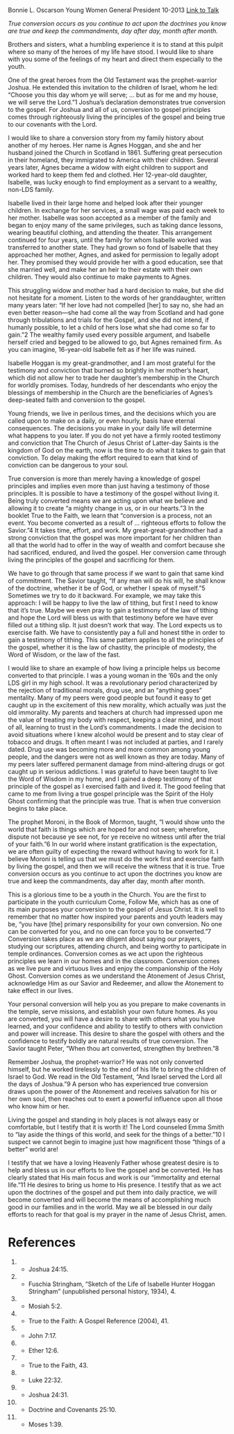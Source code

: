 Bonnie L. Oscarson
Young Women General President
10-2013
[Link to Talk](https://www.churchofjesuschrist.org/study/general-conference/2013/10/be-ye-converted?lang=eng)

_True conversion occurs as you continue to act upon the doctrines you know are true and keep the commandments, day after day, month after month._

Brothers and sisters, what a humbling experience it is to stand at this pulpit where so many of the heroes of my life have stood. I would like to share with you some of the feelings of my heart and direct them especially to the youth.

One of the great heroes from the Old Testament was the prophet-warrior Joshua. He extended this invitation to the children of Israel, whom he led: “Choose you this day whom ye will serve; … but as for me and my house, we will serve the Lord.”1 Joshua’s declaration demonstrates true conversion to the gospel. For Joshua and all of us, conversion to gospel principles comes through righteously living the principles of the gospel and being true to our covenants with the Lord.

I would like to share a conversion story from my family history about another of my heroes. Her name is Agnes Hoggan, and she and her husband joined the Church in Scotland in 1861. Suffering great persecution in their homeland, they immigrated to America with their children. Several years later, Agnes became a widow with eight children to support and worked hard to keep them fed and clothed. Her 12-year-old daughter, Isabelle, was lucky enough to find employment as a servant to a wealthy, non-LDS family.

Isabelle lived in their large home and helped look after their younger children. In exchange for her services, a small wage was paid each week to her mother. Isabelle was soon accepted as a member of the family and began to enjoy many of the same privileges, such as taking dance lessons, wearing beautiful clothing, and attending the theater. This arrangement continued for four years, until the family for whom Isabelle worked was transferred to another state. They had grown so fond of Isabelle that they approached her mother, Agnes, and asked for permission to legally adopt her. They promised they would provide her with a good education, see that she married well, and make her an heir to their estate with their own children. They would also continue to make payments to Agnes.

This struggling widow and mother had a hard decision to make, but she did not hesitate for a moment. Listen to the words of her granddaughter, written many years later: “If her love had not compelled [her] to say no, she had an even better reason—she had come all the way from Scotland and had gone through tribulations and trials for the Gospel, and she did not intend, if humanly possible, to let a child of hers lose what she had come so far to gain.”2 The wealthy family used every possible argument, and Isabelle herself cried and begged to be allowed to go, but Agnes remained firm. As you can imagine, 16-year-old Isabelle felt as if her life was ruined.

Isabelle Hoggan is my great-grandmother, and I am most grateful for the testimony and conviction that burned so brightly in her mother’s heart, which did not allow her to trade her daughter’s membership in the Church for worldly promises. Today, hundreds of her descendants who enjoy the blessings of membership in the Church are the beneficiaries of Agnes’s deep-seated faith and conversion to the gospel.

Young friends, we live in perilous times, and the decisions which you are called upon to make on a daily, or even hourly, basis have eternal consequences. The decisions you make in your daily life will determine what happens to you later. If you do not yet have a firmly rooted testimony and conviction that The Church of Jesus Christ of Latter-day Saints is the kingdom of God on the earth, now is the time to do what it takes to gain that conviction. To delay making the effort required to earn that kind of conviction can be dangerous to your soul.

True conversion is more than merely having a knowledge of gospel principles and implies even more than just having a testimony of those principles. It is possible to have a testimony of the gospel without living it. Being truly converted means we are acting upon what we believe and allowing it to create “a mighty change in us, or in our hearts.”3 In the booklet True to the Faith, we learn that “conversion is a process, not an event. You become converted as a result of … righteous efforts to follow the Savior.”4 It takes time, effort, and work. My great-great-grandmother had a strong conviction that the gospel was more important for her children than all that the world had to offer in the way of wealth and comfort because she had sacrificed, endured, and lived the gospel. Her conversion came through living the principles of the gospel and sacrificing for them.

We have to go through that same process if we want to gain that same kind of commitment. The Savior taught, “If any man will do his will, he shall know of the doctrine, whether it be of God, or whether I speak of myself.”5 Sometimes we try to do it backward. For example, we may take this approach: I will be happy to live the law of tithing, but first I need to know that it’s true. Maybe we even pray to gain a testimony of the law of tithing and hope the Lord will bless us with that testimony before we have ever filled out a tithing slip. It just doesn’t work that way. The Lord expects us to exercise faith. We have to consistently pay a full and honest tithe in order to gain a testimony of tithing. This same pattern applies to all the principles of the gospel, whether it is the law of chastity, the principle of modesty, the Word of Wisdom, or the law of the fast.

I would like to share an example of how living a principle helps us become converted to that principle. I was a young woman in the ’60s and the only LDS girl in my high school. It was a revolutionary period characterized by the rejection of traditional morals, drug use, and an “anything goes” mentality. Many of my peers were good people but found it easy to get caught up in the excitement of this new morality, which actually was just the old immorality. My parents and teachers at church had impressed upon me the value of treating my body with respect, keeping a clear mind, and most of all, learning to trust in the Lord’s commandments. I made the decision to avoid situations where I knew alcohol would be present and to stay clear of tobacco and drugs. It often meant I was not included at parties, and I rarely dated. Drug use was becoming more and more common among young people, and the dangers were not as well known as they are today. Many of my peers later suffered permanent damage from mind-altering drugs or got caught up in serious addictions. I was grateful to have been taught to live the Word of Wisdom in my home, and I gained a deep testimony of that principle of the gospel as I exercised faith and lived it. The good feeling that came to me from living a true gospel principle was the Spirit of the Holy Ghost confirming that the principle was true. That is when true conversion begins to take place.

The prophet Moroni, in the Book of Mormon, taught, “I would show unto the world that faith is things which are hoped for and not seen; wherefore, dispute not because ye see not, for ye receive no witness until after the trial of your faith.”6 In our world where instant gratification is the expectation, we are often guilty of expecting the reward without having to work for it. I believe Moroni is telling us that we must do the work first and exercise faith by living the gospel, and then we will receive the witness that it is true. True conversion occurs as you continue to act upon the doctrines you know are true and keep the commandments, day after day, month after month.

This is a glorious time to be a youth in the Church. You are the first to participate in the youth curriculum Come, Follow Me, which has as one of its main purposes your conversion to the gospel of Jesus Christ. It is well to remember that no matter how inspired your parents and youth leaders may be, “you have [the] primary responsibility for your own conversion. No one can be converted for you, and no one can force you to be converted.”7 Conversion takes place as we are diligent about saying our prayers, studying our scriptures, attending church, and being worthy to participate in temple ordinances. Conversion comes as we act upon the righteous principles we learn in our homes and in the classroom. Conversion comes as we live pure and virtuous lives and enjoy the companionship of the Holy Ghost. Conversion comes as we understand the Atonement of Jesus Christ, acknowledge Him as our Savior and Redeemer, and allow the Atonement to take effect in our lives.

Your personal conversion will help you as you prepare to make covenants in the temple, serve missions, and establish your own future homes. As you are converted, you will have a desire to share with others what you have learned, and your confidence and ability to testify to others with conviction and power will increase. This desire to share the gospel with others and the confidence to testify boldly are natural results of true conversion. The Savior taught Peter, “When thou art converted, strengthen thy brethren.”8

Remember Joshua, the prophet-warrior? He was not only converted himself, but he worked tirelessly to the end of his life to bring the children of Israel to God. We read in the Old Testament, “And Israel served the Lord all the days of Joshua.”9 A person who has experienced true conversion draws upon the power of the Atonement and receives salvation for his or her own soul, then reaches out to exert a powerful influence upon all those who know him or her.

Living the gospel and standing in holy places is not always easy or comfortable, but I testify that it is worth it! The Lord counseled Emma Smith to “lay aside the things of this world, and seek for the things of a better.”10 I suspect we cannot begin to imagine just how magnificent those “things of a better” world are!

I testify that we have a loving Heavenly Father whose greatest desire is to help and bless us in our efforts to live the gospel and be converted. He has clearly stated that His main focus and work is our “immortality and eternal life.”11 He desires to bring us home to His presence. I testify that as we act upon the doctrines of the gospel and put them into daily practice, we will become converted and will become the means of accomplishing much good in our families and in the world. May we all be blessed in our daily efforts to reach for that goal is my prayer in the name of Jesus Christ, amen.

# References
1. - Joshua 24:15.
2. - Fuschia Stringham, “Sketch of the Life of Isabelle Hunter Hoggan Stringham” (unpublished personal history, 1934), 4.
3. - Mosiah 5:2.
4. - True to the Faith: A Gospel Reference (2004), 41.
5. - John 7:17.
6. - Ether 12:6.
7. - True to the Faith, 43.
8. - Luke 22:32.
9. - Joshua 24:31.
10. - Doctrine and Covenants 25:10.
11. - Moses 1:39.